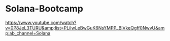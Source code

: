# Solana-Bootcamp
https://www.youtube.com/watch?v=0P8JeL3TURU&amp;list=PLilwLeBwGuK6NsYMPP_BlVkeQgff0NwvU&amp;ab_channel=Solana
